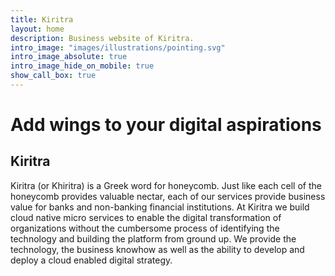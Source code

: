 ```yaml
---
title: Kiritra
layout: home
description: Business website of Kiritra.
intro_image: "images/illustrations/pointing.svg"
intro_image_absolute: true
intro_image_hide_on_mobile: true
show_call_box: true
---
```


# Add wings to your digital aspirations

## Kiritra
Kiritra (or Khiritra) is a Greek word for honeycomb. Just like each cell of the honeycomb provides valuable nectar, each of our services provide business value for banks and non-banking financial institutions. At Kiritra we build cloud native micro services to enable the digital transformation of organizations without the cumbersome process of identifying the technology and building the platform from ground up. We provide the technology, the business knowhow as well as the ability to develop and deploy a cloud enabled digital strategy.
